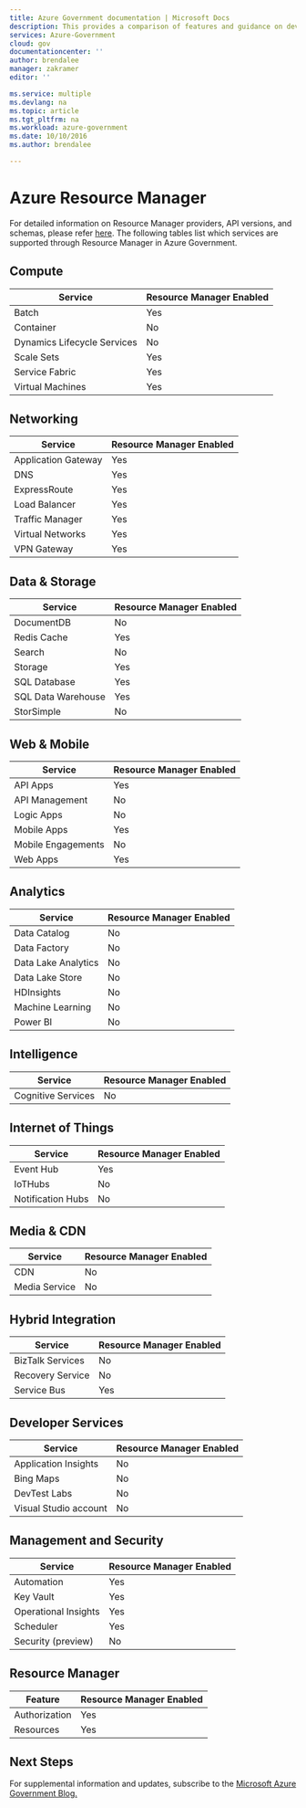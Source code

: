```yaml
---
title: Azure Government documentation | Microsoft Docs
description: This provides a comparison of features and guidance on developing applications for Azure Government.
services: Azure-Government
cloud: gov
documentationcenter: ''
author: brendalee
manager: zakramer
editor: ''

ms.service: multiple
ms.devlang: na
ms.topic: article
ms.tgt_pltfrm: na
ms.workload: azure-government
ms.date: 10/10/2016
ms.author: brendalee

---
```

# <a name="azure-resource-manager"></a>Azure Resource Manager
For detailed information on Resource Manager providers, API versions, and schemas, please refer [here](../resource-manager-supported-services.md). The following tables list which services are supported through Resource Manager in Azure Government.

## <a name="compute"></a>Compute
| Service | Resource Manager Enabled |
| --- | --- |
| Batch |Yes |
| Container |No |
| Dynamics Lifecycle Services |No |
| Scale Sets |Yes |
| Service Fabric |Yes |
| Virtual Machines |Yes |

## <a name="networking"></a>Networking
| Service | Resource Manager Enabled |
| --- | --- |
| Application Gateway |Yes |
| DNS |Yes |
| ExpressRoute |Yes |
| Load Balancer |Yes |
| Traffic Manager |Yes |
| Virtual Networks |Yes |
| VPN Gateway |Yes |

## <a name="data-&-storage"></a>Data & Storage
| Service | Resource Manager Enabled |
| --- | --- |
| DocumentDB |No |
| Redis Cache |Yes |
| Search |No |
| Storage |Yes |
| SQL Database |Yes |
| SQL Data Warehouse |Yes |
| StorSimple |No |

## <a name="web-&-mobile"></a>Web & Mobile
| Service | Resource Manager Enabled |
| --- | --- |
| API Apps |Yes |
| API Management |No |
| Logic Apps |No |
| Mobile Apps |Yes |
| Mobile Engagements |No |
| Web Apps |Yes |

## <a name="analytics"></a>Analytics
| Service | Resource Manager Enabled |
| --- | --- |
| Data Catalog |No |
| Data Factory |No |
| Data Lake Analytics |No |
| Data Lake Store |No |
| HDInsights |No |
| Machine Learning |No |
| Power BI |No |

## <a name="intelligence"></a>Intelligence
| Service | Resource Manager Enabled |
| --- | --- |
| Cognitive Services |No |

## <a name="internet-of-things"></a>Internet of Things
| Service | Resource Manager Enabled |
| --- | --- |
| Event Hub |Yes |
| IoTHubs |No |
| Notification Hubs |No |

## <a name="media-&-cdn"></a>Media & CDN
| Service | Resource Manager Enabled |
| --- | --- |
| CDN |No |
| Media Service |No |

## <a name="hybrid-integration"></a>Hybrid Integration
| Service | Resource Manager Enabled |
| --- | --- |
| BizTalk Services |No |
| Recovery Service |No |
| Service Bus |Yes |

## <a name="developer-services"></a>Developer Services
| Service | Resource Manager Enabled |
| --- | --- |
| Application Insights |No |
| Bing Maps |No |
| DevTest Labs |No |
| Visual Studio account |No |

## <a name="management-and-security"></a>Management and Security
| Service | Resource Manager Enabled |
| --- | --- |
| Automation |Yes |
| Key Vault |Yes |
| Operational Insights |Yes |
| Scheduler |Yes |
| Security (preview) |No |

## <a name="resource-manager"></a>Resource Manager
| Feature | Resource Manager Enabled |
| --- | --- |
| Authorization |Yes |
| Resources |Yes |

## <a name="next-steps"></a>Next Steps
For supplemental information and updates, subscribe to the <a href="https://blogs.msdn.microsoft.com/azuregov/">Microsoft Azure Government Blog. </a>

<!--HONumber=Oct16_HO2-->


